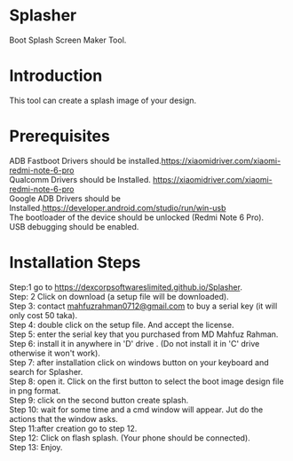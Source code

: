# Splasher
Boot Splash Screen Maker Tool. 
# Introduction
This tool can create a splash image of your design. 

# Prerequisites
ADB Fastboot Drivers should be installed.https://xiaomidriver.com/xiaomi-redmi-note-6-pro <br>
Qualcomm Drivers should be Installed. https://xiaomidriver.com/xiaomi-redmi-note-6-pro <br>
Google ADB Drivers should be Installed.https://developer.android.com/studio/run/win-usb <br>
The bootloader of the device should be unlocked (Redmi Note 6 Pro). <br>
USB debugging should be enabled. <br>
# Installation Steps
Step:1 go to https://dexcorpsoftwareslimited.github.io/Splasher. <br>
Step: 2 Click on download (a setup file will be downloaded). <br>
Step 3: contact mahfuzrahman0712@gmail.com to buy a serial key (it will only cost 50 taka). <br>
Step 4: double click on the setup file. And accept the license. <br>
Step 5: enter the serial key that you purchased from MD Mahfuz Rahman. <br>
Step 6: install it in anywhere in 'D' drive . (Do not install it in 'C' drive otherwise it won't work). <br>
Step 7: after installation click on windows button on your keyboard and search for Splasher. <br>
Step 8: open it. Click on the first button to select the boot image design file in png format. <br>
Step 9: click on the second button create splash. <br>
Step 10: wait for some time and a cmd window will appear. Jut do the actions that the window asks. <br>
Step 11:after creation go to step 12. <br>
Step 12: Click on flash splash. (Your phone should be connected). <br>
Step 13: Enjoy. <br>
